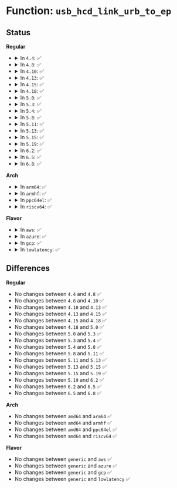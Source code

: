# Function: <code>usb_hcd_link_urb_to_ep</code>

## Status
<b>Regular</b>
<ul>
<li>
<details>
<summary>In <code>4.4</code>: ✅</summary>

```c
int usb_hcd_link_urb_to_ep(struct usb_hcd *hcd, struct urb *urb);
```

**Collision:** Unique Global

**Inline:** No

**Transformation:** False

**Instances:**

```
In drivers/usb/core/hcd.c (ffffffff8160c3a0)
Location: drivers/usb/core/hcd.c:1254
Inline: False
Direct callers:
  - drivers/usb/core/hcd.c:usb_hcd_submit_urb
  - drivers/usb/core/hcd.c:usb_hcd_submit_urb
  - drivers/usb/dwc2/hcd.c:_dwc2_hcd_urb_enqueue
  - drivers/usb/host/ehci-hcd.c:ehci_urb_enqueue
  - drivers/usb/host/ehci-hcd.c:ehci_urb_enqueue
  - drivers/usb/host/ehci-hcd.c:ehci_urb_enqueue
  - drivers/usb/host/ehci-hcd.c:ehci_urb_enqueue
  - drivers/usb/host/ohci-hcd.c:ohci_urb_enqueue
  - drivers/usb/host/uhci-hcd.c:uhci_urb_enqueue
  - drivers/usb/host/xhci-ring.c:prepare_transfer
```
**Symbols:**

```
ffffffff8160c3a0-ffffffff8160c437: usb_hcd_link_urb_to_ep (STB_GLOBAL)
```
</details>
</li>
<li>
<details>
<summary>In <code>4.8</code>: ✅</summary>

```c
int usb_hcd_link_urb_to_ep(struct usb_hcd *hcd, struct urb *urb);
```

**Collision:** Unique Global

**Inline:** No

**Transformation:** False

**Instances:**

```
In drivers/usb/core/hcd.c (ffffffff8166bf60)
Location: drivers/usb/core/hcd.c:1246
Inline: False
Direct callers:
  - drivers/usb/core/hcd.c:usb_hcd_submit_urb
  - drivers/usb/core/hcd.c:usb_hcd_submit_urb
  - drivers/usb/dwc2/hcd.c:_dwc2_hcd_urb_enqueue
  - drivers/usb/host/ehci-hcd.c:ehci_urb_enqueue
  - drivers/usb/host/ehci-hcd.c:ehci_urb_enqueue
  - drivers/usb/host/ehci-hcd.c:ehci_urb_enqueue
  - drivers/usb/host/ehci-hcd.c:ehci_urb_enqueue
  - drivers/usb/host/ohci-hcd.c:ohci_urb_enqueue
  - drivers/usb/host/uhci-hcd.c:uhci_urb_enqueue
  - drivers/usb/host/xhci-ring.c:prepare_transfer
```
**Symbols:**

```
ffffffff8166bf60-ffffffff8166bff7: usb_hcd_link_urb_to_ep (STB_GLOBAL)
```
</details>
</li>
<li>
<details>
<summary>In <code>4.10</code>: ✅</summary>

```c
int usb_hcd_link_urb_to_ep(struct usb_hcd *hcd, struct urb *urb);
```

**Collision:** Unique Global

**Inline:** No

**Transformation:** False

**Instances:**

```
In drivers/usb/core/hcd.c (ffffffff81699c60)
Location: drivers/usb/core/hcd.c:1247
Inline: False
Direct callers:
  - drivers/usb/core/hcd.c:usb_hcd_submit_urb
  - drivers/usb/core/hcd.c:usb_hcd_submit_urb
  - drivers/usb/dwc2/hcd.c:_dwc2_hcd_urb_enqueue
  - drivers/usb/host/ehci-hcd.c:ehci_urb_enqueue
  - drivers/usb/host/ehci-hcd.c:ehci_urb_enqueue
  - drivers/usb/host/ehci-hcd.c:ehci_urb_enqueue
  - drivers/usb/host/ehci-hcd.c:ehci_urb_enqueue
  - drivers/usb/host/ohci-hcd.c:ohci_urb_enqueue
  - drivers/usb/host/uhci-hcd.c:uhci_urb_enqueue
  - drivers/usb/host/xhci-ring.c:prepare_transfer
```
**Symbols:**

```
ffffffff81699c60-ffffffff81699cf7: usb_hcd_link_urb_to_ep (STB_GLOBAL)
```
</details>
</li>
<li>
<details>
<summary>In <code>4.13</code>: ✅</summary>

```c
int usb_hcd_link_urb_to_ep(struct usb_hcd *hcd, struct urb *urb);
```

**Collision:** Unique Global

**Inline:** No

**Transformation:** False

**Instances:**

```
In drivers/usb/core/hcd.c (ffffffff816aef50)
Location: drivers/usb/core/hcd.c:1250
Inline: False
Direct callers:
  - drivers/usb/core/hcd.c:usb_hcd_submit_urb
  - drivers/usb/core/hcd.c:usb_hcd_submit_urb
  - drivers/usb/dwc2/hcd.c:_dwc2_hcd_urb_enqueue
  - drivers/usb/host/ehci-hcd.c:ehci_urb_enqueue
  - drivers/usb/host/ehci-hcd.c:ehci_urb_enqueue
  - drivers/usb/host/ehci-hcd.c:ehci_urb_enqueue
  - drivers/usb/host/ehci-hcd.c:ehci_urb_enqueue
  - drivers/usb/host/ohci-hcd.c:ohci_urb_enqueue
  - drivers/usb/host/uhci-hcd.c:uhci_urb_enqueue
  - drivers/usb/host/xhci-ring.c:prepare_transfer
```
**Symbols:**

```
ffffffff816aef50-ffffffff816aefe7: usb_hcd_link_urb_to_ep (STB_GLOBAL)
```
</details>
</li>
<li>
<details>
<summary>In <code>4.15</code>: ✅</summary>

```c
int usb_hcd_link_urb_to_ep(struct usb_hcd *hcd, struct urb *urb);
```

**Collision:** Unique Global

**Inline:** No

**Transformation:** False

**Instances:**

```
In drivers/usb/core/hcd.c (ffffffff8171a570)
Location: drivers/usb/core/hcd.c:1239
Inline: False
Direct callers:
  - drivers/usb/core/hcd.c:usb_hcd_submit_urb
  - drivers/usb/core/hcd.c:usb_hcd_submit_urb
  - drivers/usb/dwc2/hcd.c:_dwc2_hcd_urb_enqueue
  - drivers/usb/host/ehci-hcd.c:ehci_urb_enqueue
  - drivers/usb/host/ehci-hcd.c:ehci_urb_enqueue
  - drivers/usb/host/ehci-hcd.c:ehci_urb_enqueue
  - drivers/usb/host/ehci-hcd.c:ehci_urb_enqueue
  - drivers/usb/host/ohci-hcd.c:ohci_urb_enqueue
  - drivers/usb/host/uhci-hcd.c:uhci_urb_enqueue
  - drivers/usb/host/xhci-ring.c:prepare_transfer
```
**Symbols:**

```
ffffffff8171a570-ffffffff8171a607: usb_hcd_link_urb_to_ep (STB_GLOBAL)
```
</details>
</li>
<li>
<details>
<summary>In <code>4.18</code>: ✅</summary>

```c
int usb_hcd_link_urb_to_ep(struct usb_hcd *hcd, struct urb *urb);
```

**Collision:** Unique Global

**Inline:** No

**Transformation:** False

**Instances:**

```
In drivers/usb/core/hcd.c (ffffffff81759d90)
Location: drivers/usb/core/hcd.c:1241
Inline: False
Direct callers:
  - drivers/usb/core/hcd.c:usb_hcd_submit_urb
  - drivers/usb/core/hcd.c:usb_hcd_submit_urb
  - drivers/usb/dwc2/hcd.c:_dwc2_hcd_urb_enqueue
  - drivers/usb/host/ehci-hcd.c:ehci_urb_enqueue
  - drivers/usb/host/ehci-hcd.c:ehci_urb_enqueue
  - drivers/usb/host/ehci-hcd.c:ehci_urb_enqueue
  - drivers/usb/host/ehci-hcd.c:ehci_urb_enqueue
  - drivers/usb/host/ohci-hcd.c:ohci_urb_enqueue
  - drivers/usb/host/uhci-hcd.c:uhci_urb_enqueue
  - drivers/usb/host/xhci-ring.c:prepare_transfer
```
**Symbols:**

```
ffffffff81759d90-ffffffff81759e27: usb_hcd_link_urb_to_ep (STB_GLOBAL)
```
</details>
</li>
<li>
<details>
<summary>In <code>5.0</code>: ✅</summary>

```c
int usb_hcd_link_urb_to_ep(struct usb_hcd *hcd, struct urb *urb);
```

**Collision:** Unique Global

**Inline:** No

**Transformation:** False

**Instances:**

```
In drivers/usb/core/hcd.c (ffffffff8177df80)
Location: drivers/usb/core/hcd.c:1239
Inline: False
Direct callers:
  - drivers/usb/core/hcd.c:usb_hcd_submit_urb
  - drivers/usb/core/hcd.c:usb_hcd_submit_urb
  - drivers/usb/dwc2/hcd.c:_dwc2_hcd_urb_enqueue
  - drivers/usb/host/ehci-hcd.c:ehci_urb_enqueue
  - drivers/usb/host/ehci-hcd.c:ehci_urb_enqueue
  - drivers/usb/host/ehci-hcd.c:ehci_urb_enqueue
  - drivers/usb/host/ehci-hcd.c:ehci_urb_enqueue
  - drivers/usb/host/ohci-hcd.c:ohci_urb_enqueue
  - drivers/usb/host/uhci-hcd.c:uhci_urb_enqueue
  - drivers/usb/host/xhci-ring.c:prepare_transfer
```
**Symbols:**

```
ffffffff8177df80-ffffffff8177e017: usb_hcd_link_urb_to_ep (STB_GLOBAL)
```
</details>
</li>
<li>
<details>
<summary>In <code>5.3</code>: ✅</summary>

```c
int usb_hcd_link_urb_to_ep(struct usb_hcd *hcd, struct urb *urb);
```

**Collision:** Unique Global

**Inline:** No

**Transformation:** False

**Instances:**

```
In drivers/usb/core/hcd.c (ffffffff817bc4f0)
Location: drivers/usb/core/hcd.c:1144
Inline: False
Direct callers:
  - drivers/usb/core/hcd.c:usb_hcd_submit_urb
  - drivers/usb/core/hcd.c:rh_call_control
  - drivers/usb/dwc2/hcd.c:_dwc2_hcd_urb_enqueue
  - drivers/usb/host/ehci-hcd.c:ehci_urb_enqueue
  - drivers/usb/host/ehci-hcd.c:ehci_urb_enqueue
  - drivers/usb/host/ehci-hcd.c:sitd_submit
  - drivers/usb/host/ehci-hcd.c:itd_submit
  - drivers/usb/host/ohci-hcd.c:ohci_urb_enqueue
  - drivers/usb/host/uhci-hcd.c:uhci_urb_enqueue
  - drivers/usb/host/xhci-ring.c:prepare_transfer
```
**Symbols:**

```
ffffffff817bc4f0-ffffffff817bc593: usb_hcd_link_urb_to_ep (STB_GLOBAL)
```
</details>
</li>
<li>
<details>
<summary>In <code>5.4</code>: ✅</summary>

```c
int usb_hcd_link_urb_to_ep(struct usb_hcd *hcd, struct urb *urb);
```

**Collision:** Unique Global

**Inline:** No

**Transformation:** False

**Instances:**

```
In drivers/usb/core/hcd.c (ffffffff817ecd10)
Location: drivers/usb/core/hcd.c:1144
Inline: False
Direct callers:
  - drivers/usb/core/hcd.c:usb_hcd_submit_urb
  - drivers/usb/core/hcd.c:rh_call_control
  - drivers/usb/dwc2/hcd.c:_dwc2_hcd_urb_enqueue
  - drivers/usb/host/ehci-hcd.c:ehci_urb_enqueue
  - drivers/usb/host/ehci-hcd.c:ehci_urb_enqueue
  - drivers/usb/host/ehci-hcd.c:sitd_submit
  - drivers/usb/host/ehci-hcd.c:itd_submit
  - drivers/usb/host/ohci-hcd.c:ohci_urb_enqueue
  - drivers/usb/host/uhci-hcd.c:uhci_urb_enqueue
  - drivers/usb/host/xhci-ring.c:prepare_transfer
```
**Symbols:**

```
ffffffff817ecd10-ffffffff817ecdb3: usb_hcd_link_urb_to_ep (STB_GLOBAL)
```
</details>
</li>
<li>
<details>
<summary>In <code>5.8</code>: ✅</summary>

```c
int usb_hcd_link_urb_to_ep(struct usb_hcd *hcd, struct urb *urb);
```

**Collision:** Unique Global

**Inline:** No

**Transformation:** False

**Instances:**

```
In drivers/usb/core/hcd.c (ffffffff818bc790)
Location: drivers/usb/core/hcd.c:1145
Inline: False
Direct callers:
  - drivers/usb/core/hcd.c:rh_queue_status
  - drivers/usb/core/hcd.c:rh_call_control
  - drivers/usb/dwc2/hcd.c:_dwc2_hcd_urb_enqueue
  - drivers/usb/host/ehci-hcd.c:sitd_submit
  - drivers/usb/host/ehci-hcd.c:itd_submit
  - drivers/usb/host/ohci-hcd.c:ohci_urb_enqueue
  - drivers/usb/host/uhci-hcd.c:uhci_urb_enqueue
  - drivers/usb/host/xhci-ring.c:prepare_transfer
```
**Symbols:**

```
ffffffff818bc790-ffffffff818bc832: usb_hcd_link_urb_to_ep (STB_GLOBAL)
```
</details>
</li>
<li>
<details>
<summary>In <code>5.11</code>: ✅</summary>

```c
int usb_hcd_link_urb_to_ep(struct usb_hcd *hcd, struct urb *urb);
```

**Collision:** Unique Global

**Inline:** No

**Transformation:** False

**Instances:**

```
In drivers/usb/core/hcd.c (ffffffff818c94a0)
Location: drivers/usb/core/hcd.c:1146
Inline: False
Direct callers:
  - drivers/usb/core/hcd.c:rh_queue_status
  - drivers/usb/core/hcd.c:rh_call_control
  - drivers/usb/dwc2/hcd.c:_dwc2_hcd_urb_enqueue
  - drivers/usb/host/ehci-hcd.c:sitd_submit
  - drivers/usb/host/ehci-hcd.c:itd_submit
  - drivers/usb/host/ohci-hcd.c:ohci_urb_enqueue
  - drivers/usb/host/uhci-hcd.c:uhci_urb_enqueue
  - drivers/usb/host/xhci-ring.c:prepare_transfer
```
**Symbols:**

```
ffffffff818c94a0-ffffffff818c9542: usb_hcd_link_urb_to_ep (STB_GLOBAL)
```
</details>
</li>
<li>
<details>
<summary>In <code>5.13</code>: ✅</summary>

```c
int usb_hcd_link_urb_to_ep(struct usb_hcd *hcd, struct urb *urb);
```

**Collision:** Unique Global

**Inline:** No

**Transformation:** False

**Instances:**

```
In drivers/usb/core/hcd.c (ffffffff818acf00)
Location: drivers/usb/core/hcd.c:1146
Inline: False
Direct callers:
  - drivers/usb/core/hcd.c:usb_hcd_submit_urb
  - drivers/usb/core/hcd.c:rh_call_control
  - drivers/usb/dwc2/hcd.c:_dwc2_hcd_urb_enqueue
  - drivers/usb/host/ehci-hcd.c:ehci_urb_enqueue
  - drivers/usb/host/ehci-hcd.c:sitd_submit
  - drivers/usb/host/ehci-hcd.c:itd_submit
  - drivers/usb/host/ohci-hcd.c:ohci_urb_enqueue
  - drivers/usb/host/uhci-hcd.c:uhci_urb_enqueue
  - drivers/usb/host/xhci-ring.c:prepare_transfer
```
**Symbols:**

```
ffffffff818acf00-ffffffff818acfa2: usb_hcd_link_urb_to_ep (STB_GLOBAL)
```
</details>
</li>
<li>
<details>
<summary>In <code>5.15</code>: ✅</summary>

```c
int usb_hcd_link_urb_to_ep(struct usb_hcd *hcd, struct urb *urb);
```

**Collision:** Unique Global

**Inline:** No

**Transformation:** False

**Instances:**

```
In drivers/usb/core/hcd.c (ffffffff81941f90)
Location: drivers/usb/core/hcd.c:1153
Inline: False
Direct callers:
  - drivers/usb/core/hcd.c:usb_hcd_submit_urb
  - drivers/usb/core/hcd.c:rh_call_control
  - drivers/usb/dwc2/hcd.c:_dwc2_hcd_urb_enqueue
  - drivers/usb/host/ehci-hcd.c:ehci_urb_enqueue
  - drivers/usb/host/ehci-hcd.c:sitd_submit
  - drivers/usb/host/ehci-hcd.c:itd_submit
  - drivers/usb/host/ohci-hcd.c:ohci_urb_enqueue
  - drivers/usb/host/uhci-hcd.c:uhci_urb_enqueue
  - drivers/usb/host/xhci-ring.c:prepare_transfer
```
**Symbols:**

```
ffffffff81941f90-ffffffff81942032: usb_hcd_link_urb_to_ep (STB_GLOBAL)
```
</details>
</li>
<li>
<details>
<summary>In <code>5.19</code>: ✅</summary>

```c
int usb_hcd_link_urb_to_ep(struct usb_hcd *hcd, struct urb *urb);
```

**Collision:** Unique Global

**Inline:** No

**Transformation:** False

**Instances:**

```
In drivers/usb/core/hcd.c (ffffffff81a991e0)
Location: drivers/usb/core/hcd.c:1153
Inline: False
Direct callers:
  - drivers/usb/core/hcd.c:usb_hcd_submit_urb
  - drivers/usb/core/hcd.c:rh_call_control
  - drivers/usb/dwc2/hcd.c:_dwc2_hcd_urb_enqueue
  - drivers/usb/host/ehci-hcd.c:ehci_urb_enqueue
  - drivers/usb/host/ehci-hcd.c:sitd_submit
  - drivers/usb/host/ehci-hcd.c:itd_submit
  - drivers/usb/host/ohci-hcd.c:ohci_urb_enqueue
  - drivers/usb/host/uhci-hcd.c:uhci_urb_enqueue
  - drivers/usb/host/xhci-ring.c:prepare_transfer
```
**Symbols:**

```
ffffffff81a991e0-ffffffff81a9928f: usb_hcd_link_urb_to_ep (STB_GLOBAL)
```
</details>
</li>
<li>
<details>
<summary>In <code>6.2</code>: ✅</summary>

```c
int usb_hcd_link_urb_to_ep(struct usb_hcd *hcd, struct urb *urb);
```

**Collision:** Unique Global

**Inline:** No

**Transformation:** False

**Instances:**

```
In drivers/usb/core/hcd.c (ffffffff81c1d180)
Location: drivers/usb/core/hcd.c:1153
Inline: False
Direct callers:
  - drivers/usb/core/hcd.c:usb_hcd_submit_urb
  - drivers/usb/core/hcd.c:rh_call_control
  - drivers/usb/dwc2/hcd.c:_dwc2_hcd_urb_enqueue
  - drivers/usb/host/ehci-hcd.c:ehci_urb_enqueue
  - drivers/usb/host/ehci-hcd.c:sitd_submit
  - drivers/usb/host/ehci-hcd.c:itd_submit
  - drivers/usb/host/ohci-hcd.c:ohci_urb_enqueue
  - drivers/usb/host/uhci-hcd.c:uhci_urb_enqueue
  - drivers/usb/host/xhci-ring.c:prepare_transfer
```
**Symbols:**

```
ffffffff81c1d180-ffffffff81c1d22f: usb_hcd_link_urb_to_ep (STB_GLOBAL)
```
</details>
</li>
<li>
<details>
<summary>In <code>6.5</code>: ✅</summary>

```c
int usb_hcd_link_urb_to_ep(struct usb_hcd *hcd, struct urb *urb);
```

**Collision:** Unique Global

**Inline:** No

**Transformation:** False

**Instances:**

```
In drivers/usb/core/hcd.c (ffffffff81c84090)
Location: drivers/usb/core/hcd.c:1157
Inline: False
Direct callers:
  - drivers/usb/core/hcd.c:usb_hcd_submit_urb
  - drivers/usb/core/hcd.c:rh_call_control
  - drivers/usb/dwc2/hcd.c:_dwc2_hcd_urb_enqueue
  - drivers/usb/host/ehci-hcd.c:ehci_urb_enqueue
  - drivers/usb/host/ehci-hcd.c:sitd_submit
  - drivers/usb/host/ehci-hcd.c:itd_submit
  - drivers/usb/host/ohci-hcd.c:ohci_urb_enqueue
  - drivers/usb/host/uhci-hcd.c:uhci_urb_enqueue
  - drivers/usb/host/xhci-ring.c:prepare_transfer
```
**Symbols:**

```
ffffffff81c84090-ffffffff81c8413f: usb_hcd_link_urb_to_ep (STB_GLOBAL)
```
</details>
</li>
<li>
<details>
<summary>In <code>6.8</code>: ✅</summary>

```c
int usb_hcd_link_urb_to_ep(struct usb_hcd *hcd, struct urb *urb);
```

**Collision:** Unique Global

**Inline:** No

**Transformation:** False

**Instances:**

```
In drivers/usb/core/hcd.c (ffffffff81d38a90)
Location: drivers/usb/core/hcd.c:1132
Inline: False
Direct callers:
  - drivers/usb/core/hcd.c:usb_hcd_submit_urb
  - drivers/usb/core/hcd.c:rh_call_control
  - drivers/usb/dwc2/hcd.c:_dwc2_hcd_urb_enqueue
  - drivers/usb/host/ehci-hcd.c:ehci_urb_enqueue
  - drivers/usb/host/ehci-hcd.c:sitd_submit
  - drivers/usb/host/ehci-hcd.c:itd_submit
  - drivers/usb/host/ohci-hcd.c:ohci_urb_enqueue
  - drivers/usb/host/uhci-hcd.c:uhci_urb_enqueue
  - drivers/usb/host/xhci-ring.c:prepare_transfer
```
**Symbols:**

```
ffffffff81d38a90-ffffffff81d38b3f: usb_hcd_link_urb_to_ep (STB_GLOBAL)
```
</details>
</li>
</ul>
<b>Arch</b>
<ul>
<li>
<details>
<summary>In <code>arm64</code>: ✅</summary>

```c
int usb_hcd_link_urb_to_ep(struct usb_hcd *hcd, struct urb *urb);
```

**Collision:** Unique Global

**Inline:** No

**Transformation:** False

**Instances:**

```
In drivers/usb/core/hcd.c (ffff800010a1c440)
Location: drivers/usb/core/hcd.c:1144
Inline: False
Direct callers:
  - drivers/usb/core/hcd.c:usb_hcd_submit_urb
  - drivers/usb/core/hcd.c:rh_call_control
  - drivers/usb/dwc2/hcd.c:_dwc2_hcd_urb_enqueue
  - drivers/usb/dwc2/hcd.c:_dwc2_hcd_urb_enqueue
  - drivers/usb/host/ehci-hcd.c:ehci_urb_enqueue
  - drivers/usb/host/ehci-hcd.c:ehci_urb_enqueue
  - drivers/usb/host/ehci-hcd.c:sitd_submit
  - drivers/usb/host/ehci-hcd.c:itd_submit
  - drivers/usb/host/ohci-hcd.c:ohci_urb_enqueue
  - drivers/usb/host/uhci-hcd.c:uhci_urb_enqueue
  - drivers/usb/host/uhci-hcd.c:uhci_urb_enqueue
  - drivers/usb/host/xhci-ring.c:prepare_transfer
```
**Symbols:**

```
ffff800010a1c440-ffff800010a1c558: usb_hcd_link_urb_to_ep (STB_GLOBAL)
```
</details>
</li>
<li>
<details>
<summary>In <code>armhf</code>: ✅</summary>

```c
int usb_hcd_link_urb_to_ep(struct usb_hcd *hcd, struct urb *urb);
```

**Collision:** Unique Global

**Inline:** No

**Transformation:** False

**Instances:**

```
In drivers/usb/core/hcd.c (c0af3474)
Location: drivers/usb/core/hcd.c:1144
Inline: False
Direct callers:
  - drivers/usb/core/hcd.c:usb_hcd_submit_urb
  - drivers/usb/core/hcd.c:rh_call_control
  - drivers/usb/dwc2/hcd.c:_dwc2_hcd_urb_enqueue
  - drivers/usb/dwc2/hcd.c:_dwc2_hcd_urb_enqueue
  - drivers/usb/host/ehci-hcd.c:ehci_urb_enqueue
  - drivers/usb/host/ehci-hcd.c:ehci_urb_enqueue
  - drivers/usb/host/ehci-hcd.c:sitd_submit
  - drivers/usb/host/ehci-hcd.c:itd_submit
  - drivers/usb/host/ohci-hcd.c:ohci_urb_enqueue
  - drivers/usb/host/uhci-hcd.c:uhci_urb_enqueue
  - drivers/usb/host/xhci-ring.c:prepare_transfer
  - drivers/usb/musb/musb_host.c:musb_urb_enqueue
```
**Symbols:**

```
c0af3474-c0af3540: usb_hcd_link_urb_to_ep (STB_GLOBAL)
```
</details>
</li>
<li>
<details>
<summary>In <code>ppc64el</code>: ✅</summary>

```c
int usb_hcd_link_urb_to_ep(struct usb_hcd *hcd, struct urb *urb);
```

**Collision:** Unique Global

**Inline:** No

**Transformation:** False

**Instances:**

```
In drivers/usb/core/hcd.c (c000000000ad5810)
Location: drivers/usb/core/hcd.c:1144
Inline: False
Direct callers:
  - drivers/usb/core/hcd.c:usb_hcd_submit_urb
  - drivers/usb/core/hcd.c:rh_call_control
  - drivers/usb/dwc2/hcd.c:_dwc2_hcd_urb_enqueue
  - drivers/usb/dwc2/hcd.c:_dwc2_hcd_urb_enqueue
  - drivers/usb/host/ehci-hcd.c:ehci_urb_enqueue
  - drivers/usb/host/ehci-hcd.c:ehci_urb_enqueue
  - drivers/usb/host/ehci-hcd.c:sitd_submit
  - drivers/usb/host/ehci-hcd.c:itd_submit
  - drivers/usb/host/ohci-hcd.c:ohci_urb_enqueue
  - drivers/usb/host/uhci-hcd.c:uhci_urb_enqueue
  - drivers/usb/host/xhci-ring.c:prepare_transfer
```
**Symbols:**

```
c000000000ad5810-c000000000ad5970: usb_hcd_link_urb_to_ep (STB_GLOBAL)
```
</details>
</li>
<li>
<details>
<summary>In <code>riscv64</code>: ✅</summary>

```c
int usb_hcd_link_urb_to_ep(struct usb_hcd *hcd, struct urb *urb);
```

**Collision:** Unique Global

**Inline:** No

**Transformation:** False

**Instances:**

```
In drivers/usb/core/hcd.c (ffffffe000640702)
Location: drivers/usb/core/hcd.c:1144
Inline: False
Direct callers:
  - drivers/usb/core/hcd.c:usb_hcd_submit_urb
  - drivers/usb/core/hcd.c:rh_call_control
  - drivers/usb/dwc2/hcd.c:_dwc2_hcd_urb_enqueue
  - drivers/usb/dwc2/hcd.c:_dwc2_hcd_urb_enqueue
  - drivers/usb/host/ehci-hcd.c:ehci_urb_enqueue
  - drivers/usb/host/ehci-hcd.c:ehci_urb_enqueue
  - drivers/usb/host/ehci-hcd.c:sitd_submit
  - drivers/usb/host/ehci-hcd.c:itd_submit
  - drivers/usb/host/ohci-hcd.c:ohci_urb_enqueue
  - drivers/usb/host/uhci-hcd.c:uhci_urb_enqueue
  - drivers/usb/host/xhci-ring.c:prepare_transfer
```
**Symbols:**

```
ffffffe000640702-ffffffe0006407c6: usb_hcd_link_urb_to_ep (STB_GLOBAL)
```
</details>
</li>
</ul>
<b>Flavor</b>
<ul>
<li>
<details>
<summary>In <code>aws</code>: ✅</summary>

```c
int usb_hcd_link_urb_to_ep(struct usb_hcd *hcd, struct urb *urb);
```

**Collision:** Unique Global

**Inline:** No

**Transformation:** False

**Instances:**

```
In drivers/usb/core/hcd.c (ffffffff817a50f0)
Location: drivers/usb/core/hcd.c:1144
Inline: False
Direct callers:
  - drivers/usb/core/hcd.c:usb_hcd_submit_urb
  - drivers/usb/core/hcd.c:rh_call_control
  - drivers/usb/dwc2/hcd.c:_dwc2_hcd_urb_enqueue
  - drivers/usb/host/ehci-hcd.c:ehci_urb_enqueue
  - drivers/usb/host/ehci-hcd.c:ehci_urb_enqueue
  - drivers/usb/host/ehci-hcd.c:sitd_submit
  - drivers/usb/host/ehci-hcd.c:itd_submit
  - drivers/usb/host/ohci-hcd.c:ohci_urb_enqueue
  - drivers/usb/host/uhci-hcd.c:uhci_urb_enqueue
  - drivers/usb/host/xhci-ring.c:prepare_transfer
```
**Symbols:**

```
ffffffff817a50f0-ffffffff817a5193: usb_hcd_link_urb_to_ep (STB_GLOBAL)
```
</details>
</li>
<li>
<details>
<summary>In <code>azure</code>: ✅</summary>

```c
int usb_hcd_link_urb_to_ep(struct usb_hcd *hcd, struct urb *urb);
```

**Collision:** Unique Global

**Inline:** No

**Transformation:** False

**Instances:**

```
In drivers/usb/core/hcd.c (ffffffff81796c00)
Location: drivers/usb/core/hcd.c:1144
Inline: False
Direct callers:
  - drivers/usb/core/hcd.c:usb_hcd_submit_urb
  - drivers/usb/core/hcd.c:rh_call_control
  - drivers/usb/host/xhci-ring.c:prepare_transfer
```
**Symbols:**

```
ffffffff81796c00-ffffffff81796ca3: usb_hcd_link_urb_to_ep (STB_GLOBAL)
```
</details>
</li>
<li>
<details>
<summary>In <code>gcp</code>: ✅</summary>

```c
int usb_hcd_link_urb_to_ep(struct usb_hcd *hcd, struct urb *urb);
```

**Collision:** Unique Global

**Inline:** No

**Transformation:** False

**Instances:**

```
In drivers/usb/core/hcd.c (ffffffff817e1b90)
Location: drivers/usb/core/hcd.c:1144
Inline: False
Direct callers:
  - drivers/usb/core/hcd.c:usb_hcd_submit_urb
  - drivers/usb/core/hcd.c:rh_call_control
  - drivers/usb/dwc2/hcd.c:_dwc2_hcd_urb_enqueue
  - drivers/usb/host/ehci-hcd.c:ehci_urb_enqueue
  - drivers/usb/host/ehci-hcd.c:ehci_urb_enqueue
  - drivers/usb/host/ehci-hcd.c:sitd_submit
  - drivers/usb/host/ehci-hcd.c:itd_submit
  - drivers/usb/host/ohci-hcd.c:ohci_urb_enqueue
  - drivers/usb/host/uhci-hcd.c:uhci_urb_enqueue
  - drivers/usb/host/xhci-ring.c:prepare_transfer
```
**Symbols:**

```
ffffffff817e1b90-ffffffff817e1c33: usb_hcd_link_urb_to_ep (STB_GLOBAL)
```
</details>
</li>
<li>
<details>
<summary>In <code>lowlatency</code>: ✅</summary>

```c
int usb_hcd_link_urb_to_ep(struct usb_hcd *hcd, struct urb *urb);
```

**Collision:** Unique Global

**Inline:** No

**Transformation:** False

**Instances:**

```
In drivers/usb/core/hcd.c (ffffffff817fb650)
Location: drivers/usb/core/hcd.c:1144
Inline: False
Direct callers:
  - drivers/usb/core/hcd.c:usb_hcd_submit_urb
  - drivers/usb/core/hcd.c:rh_call_control
  - drivers/usb/dwc2/hcd.c:_dwc2_hcd_urb_enqueue
  - drivers/usb/host/ehci-hcd.c:ehci_urb_enqueue
  - drivers/usb/host/ehci-hcd.c:ehci_urb_enqueue
  - drivers/usb/host/ehci-hcd.c:sitd_submit
  - drivers/usb/host/ehci-hcd.c:itd_submit
  - drivers/usb/host/ohci-hcd.c:ohci_urb_enqueue
  - drivers/usb/host/uhci-hcd.c:uhci_urb_enqueue
  - drivers/usb/host/xhci-ring.c:prepare_transfer
```
**Symbols:**

```
ffffffff817fb650-ffffffff817fb6f1: usb_hcd_link_urb_to_ep (STB_GLOBAL)
```
</details>
</li>
</ul>

## Differences
<b>Regular</b>
<ul>
<li>
No changes between <code>4.4</code> and <code>4.8</code> ✅
</li>
<li>
No changes between <code>4.8</code> and <code>4.10</code> ✅
</li>
<li>
No changes between <code>4.10</code> and <code>4.13</code> ✅
</li>
<li>
No changes between <code>4.13</code> and <code>4.15</code> ✅
</li>
<li>
No changes between <code>4.15</code> and <code>4.18</code> ✅
</li>
<li>
No changes between <code>4.18</code> and <code>5.0</code> ✅
</li>
<li>
No changes between <code>5.0</code> and <code>5.3</code> ✅
</li>
<li>
No changes between <code>5.3</code> and <code>5.4</code> ✅
</li>
<li>
No changes between <code>5.4</code> and <code>5.8</code> ✅
</li>
<li>
No changes between <code>5.8</code> and <code>5.11</code> ✅
</li>
<li>
No changes between <code>5.11</code> and <code>5.13</code> ✅
</li>
<li>
No changes between <code>5.13</code> and <code>5.15</code> ✅
</li>
<li>
No changes between <code>5.15</code> and <code>5.19</code> ✅
</li>
<li>
No changes between <code>5.19</code> and <code>6.2</code> ✅
</li>
<li>
No changes between <code>6.2</code> and <code>6.5</code> ✅
</li>
<li>
No changes between <code>6.5</code> and <code>6.8</code> ✅
</li>
</ul>
<b>Arch</b>
<ul>
<li>
No changes between <code>amd64</code> and <code>arm64</code> ✅
</li>
<li>
No changes between <code>amd64</code> and <code>armhf</code> ✅
</li>
<li>
No changes between <code>amd64</code> and <code>ppc64el</code> ✅
</li>
<li>
No changes between <code>amd64</code> and <code>riscv64</code> ✅
</li>
</ul>
<b>Flavor</b>
<ul>
<li>
No changes between <code>generic</code> and <code>aws</code> ✅
</li>
<li>
No changes between <code>generic</code> and <code>azure</code> ✅
</li>
<li>
No changes between <code>generic</code> and <code>gcp</code> ✅
</li>
<li>
No changes between <code>generic</code> and <code>lowlatency</code> ✅
</li>
</ul>
